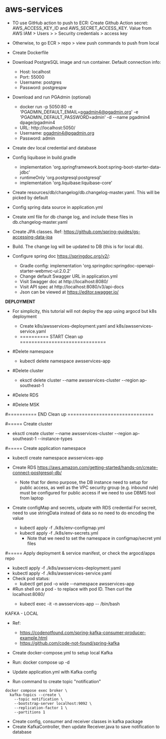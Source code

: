 # aws-services
- TO use GitHub action to push to ECR: Create Github Action secret: AWS_ACCESS_KEY_ID and AWS_SECRET_ACCESS_KEY. Value from AWS IAM > Users > <user> > Security credentials > access key
- Otherwise, to go ECR > repo > view push commands to push from local
- Create Dockerfile
- Download PostgreSQL image and run container. Default connection info:
    - Host: localhost
    - Port: 55000
    - Username: postgres
    - Password: postgrespw

- Download and run PGAdmin (optional)
  - docker run -p 5050:80 -e 'PGADMIN_DEFAULT_EMAIL=pgadmin4@pgadmin.org' -e 'PGADMIN_DEFAULT_PASSWORD=admin' -d --name pgadmin4 dpage/pgadmin4
  - URL: http://localhost:5050/
  - Username: pgadmin4@pgadmin.org 
  - Password: admin

- Create dev local credential and database
- Config liquibase in build.gradle 
  - implementation 'org.springframework.boot:spring-boot-starter-data-jdbc' 
  - runtimeOnly 'org.postgresql:postgresql'
  - implementation 'org.liquibase:liquibase-core'
- Create resources/db/changelog/db.changelog-master.yaml. This will be picked by default
- Config spring data source in application.yml
- Create xml file for db change log, and include these files in db.changelog-master.yaml
- Create JPA classes. Ref: https://github.com/spring-guides/gs-accessing-data-jpa
- Build. The change log will be updated to DB (this is for local db).

- Configure spring doc https://springdoc.org/v2/:
  - Gradle config: implementation 'org.springdoc:springdoc-openapi-starter-webmvc-ui:2.0.2'
  - Change default Swagger URL in application.yml
  - Visit Swagger doc at http://localhost:8080/<name in application.yml>
  - Visit API spec at http://localhost:8080/v3/api-docs
  - Json can be viewed at https://editor.swagger.io/



**DEPLOYMENT**
- For simplicity, this tutorial will not deploy the app using argocd but k8s deployment
  - Create k8s/awsservices-deployment.yaml and k8s/awsservices-service.yaml
  - ========== START Clean up ==============================
- #Delete namespace
  - kubectl delete namespace awsservices-app

- #Delete cluster
  - eksctl delete cluster --name awsservices-cluster --region ap-southeast-1

- #Delete RDS
- #Delete MSK

#========== END Clean up ==============================


#===== Create cluster
- eksctl create cluster --name awsservices-cluster --region ap-southeast-1 --instance-types <instance type>

#===== Create application namespace
- kubectl create namespace awsservices-app


- Create RDS  https://aws.amazon.com/getting-started/hands-on/create-connect-postgresql-db/
  - Note that for demo purpose, the DB instance need to setup for public access, as well as the VPC security group (e.g. inbound rule) must be configured for public access if we need to use DBMS tool from laptop
- Create configMap and secrets, udpate with RDS credential For secreit, need to use stringData instead of data so no need to do encoding the value
  - kubectl apply -f ./k8s/env-configmap.yml
  - kubectl apply -f ./k8s/env-secrets.yml
    - Note that we need to set the namespace in configmap/secret yml files



#===== Apply deployment & service manifest, or check the argocd/apps repo
- kubectl apply -f ./k8s/awsservices-deployment.yaml
- kubectl apply -f ./k8s/awsservices-service.yaml
- Check pod status: 
  - kubectl get pod -o wide --namespace awsservices-app
- #Run shell on a pod - to replace with pod ID. Then curl the localhost:8080/<url>
  - kubectl exec -it <pod ID> -n awsservices-app -- /bin/bash


KAFKA - LOCAL
- Ref:
  - https://codenotfound.com/spring-kafka-consumer-producer-example.html
  - https://github.com/code-not-found/spring-kafka

- Create docker-compose.yml to setup local Kafka
- Run: docker compose up -d
- Update application.yml with Kafka config
- Run command to create topic "notification"

```
docker compose exec broker \
  kafka-topics --create \
    --topic notification \
    --bootstrap-server localhost:9092 \
    --replication-factor 1 \
    --partitions 1
```

- Create config, consumer and receiver classes in kafka package
- Create KafkaController, then update Receiver.java to save notification to database


